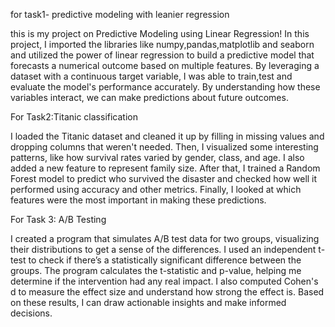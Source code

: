 for task1- predictive modeling with leanier regression

this is my project on Predictive Modeling using Linear Regression! In this project, I imported the libraries like numpy,pandas,matplotlib and seaborn and utilized the power of linear regression to build a predictive model that forecasts a numerical outcome based on multiple features. By leveraging a dataset with a continuous target variable, I was able to train,test and evaluate the model's performance accurately.
By understanding how these variables interact, we can make predictions about future outcomes.

For Task2:Titanic classification

I loaded the Titanic dataset and cleaned it up by filling in missing values and dropping columns that weren't needed. Then, I visualized some interesting patterns, like how survival rates varied by gender, class, and age. I also added a new feature to represent family size. After that, I trained a Random Forest model to predict who survived the disaster and checked how well it performed using accuracy and other metrics. Finally, I looked at which features were the most important in making these predictions.


For Task 3: A/B Testing

I created a program that simulates A/B test data for two groups, visualizing their distributions to get a sense of the differences. I used an independent t-test to check if there’s a statistically significant difference between the groups. The program calculates the t-statistic and p-value, helping me determine if the intervention had any real impact. I also computed Cohen's d to measure the effect size and understand how strong the effect is. Based on these results, I can draw actionable insights and make informed decisions.
